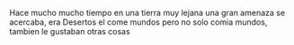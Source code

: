 Hace mucho mucho tiempo en una tierra muy lejana
una gran amenaza se acercaba, era Desertos el come mundos
pero no solo comia mundos, tambien le gustaban otras cosas
